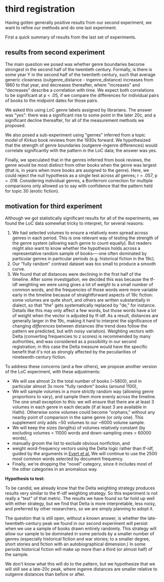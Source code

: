 third registration
===================

Having gotten generally positive results from our second experiment, we want to refine our methods and do one last experiment.

First a quick summary of results from the last set of experiments.

results from second experiment
-------------------------------

The main question we posed was whether genre boundaries become strongest in the second half of the twentieth century. Formally, is there is some year Y in the second half of the twentieth century, such that average generic closeness (outgenre_distance - ingenre_distance) increases from 1860 to that year, and decreases thereafter, where "increases" and "decreases" describe a correlation with time. We expect both correlations to be significant at p < .05, if we compare the differences for individual pairs of books to the midpoint dates for those pairs.

We asked this using LoC genre labels assigned by librarians. The answer was "yes": there was a significant rise to some point in the later 20c, and a significant decline thereafter, for all of the measurement methods we proposed.

We also posed a sub-experiment using "genres" inferred from a topic model of *Kirkus* book reviews from the 1930s forward. We hypothesized that the strength of genre boundaries (outgenre-ingenre differences) would correlate significantly with the pattern in the LoC data; the answer was yes.

Finally, we speculated that in the genres inferred from book reviews, the genre would be most distinct from other books when the genre was largest (that is, in years when more books are assigned to the genre). Here, we could reject the null hypothesis as a single test across all genres; r = .057, p = .018. Considering individual genres, a Bonferroni correction for multiple comparisons only allowed us to say with confidence that the pattern held for topic 30 (erotic fiction).

motivation for third experiment
--------------------------------

Although we got statistically significant results for all of the experiments, we found the LoC data somewhat tricky to interpret, for several reasons:

1. We had selected volumes to ensure a relatively even spread across genres in each period. This is one relevant way of testing the strength of the genre system (allowing each genre to count equally). But readers might also want to know whether the hypothesis holds across a representative random sample of books—-one often dominated by particular genres in particular periods (e.g. historical fiction in the 19c).
2. Our "fully random" contrast dataset was too small to produce a smooth curve.
3. We found that *all* distances were declining in the first half of the timeline. After some investigation, we decided this was because the tf-idf weighting we were using gives a lot of weight to a small number of common words, and the frequencies of those words were more variable early in the timeline because of straightforward aspects of 19c fiction: some volumes are quite short, and others are written substantially in dialect, so that "the" gets systematically replaced by "de," for instance. Details like this may only affect a few words, but those words have a lot of weight when the vector is adjusted by tf-idf. As a result, distances are generally larger in the 19c, making it hard to interpret the significance of changing *differences* between distances (the trend does follow the pattern we predicted, but with noisy variation). Weighting vectors with Delta (converting frequencies to z scores) is recommended by many authorities, and was considered as a possibility in our second registration; in this case the Delta measure would have the specific benefit that it's not as strongly affected by the peculiarities of nineteenth-century fiction.

To address these concerns (and a few others), we propose another version of the LoC experiment, with these adjustments:

+ We will use almost 2x the total number of books (~5800), and in particular almost 3x more "fully random" books (around 1100),
+ We will sample volumes in a more strictly random way (allowing genre proportions to vary), and sample them more evenly across the timeline. The one small exception to this: we will ensure that there are at least 3 volumes in each genre in each decade (if at least 3 are available in Hathi). Otherwise some volumes could become "orphans," without any nearby point of comparison in the same genre (or only one). This supplement only adds ~50 volumes to our ~6000 volume sample.
+ We will keep the sizes (lengths) of volumes relatively constant (by excluding volumes < 11000 words and down-sampling ones > 60000 words),
+ manually groom the list to exclude obvious nonfiction, and
+ weight word-frequency vectors using the Delta logic rather than tf-idf, guided by the arguments in [Evert et al.](https://academic.oup.com/dsh/article/32/suppl_2/ii4/3865676) We will continue to use the 2500 most common words selected by document frequency.
+ Finally, we're dropping the "novel" category, since it includes most of the other categories in an anomalous way.

**Hypothesis to test:**

To be candid, we already know that the Delta weighting strategy produces results very similar to the tf-idf weighting strategy. So this experiment is not really a "test" of that metric. The results we have found so far hold up well with either strategy, but we find that Delta is more interpretable, less noisy, and preferred by other researchers, so we are simply planning to adopt it.

The question that is still open, without a known answer, is whether the late-twentieth-century peak we found in our second experiment will persist when we use a sample of books drawn entirely randomly. This strategy will allow our sample to be dominated in some periods by a smaller number of genres (especially historical fiction and war stories; to a smaller degree, short stories and fiction with an autobiographical dimension.) In some periods historical fiction will make up more than a third (or almost half) of the sample.

We don't know what this will do to the pattern, but we hypothesize that we will still see a late-20c peak, where ingenre distances are smaller relative to outgenre distances than before or after.
